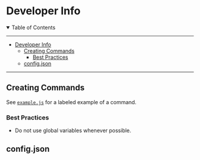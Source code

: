 # Developer Info

<details open>
<summary>Table of Contents</summary>

---------------------------------------------

- [Developer Info](#developer-info)
  - [Creating Commands](#creating-commands)
    - [Best Practices](#best-practices)
  - [config.json](#configjson)

---------------------------------------------

</details>

## Creating Commands

See [`example.js`](commands/example.js) for a labeled example of a command.

### Best Practices

- Do not use global variables whenever possible.

## config.json
